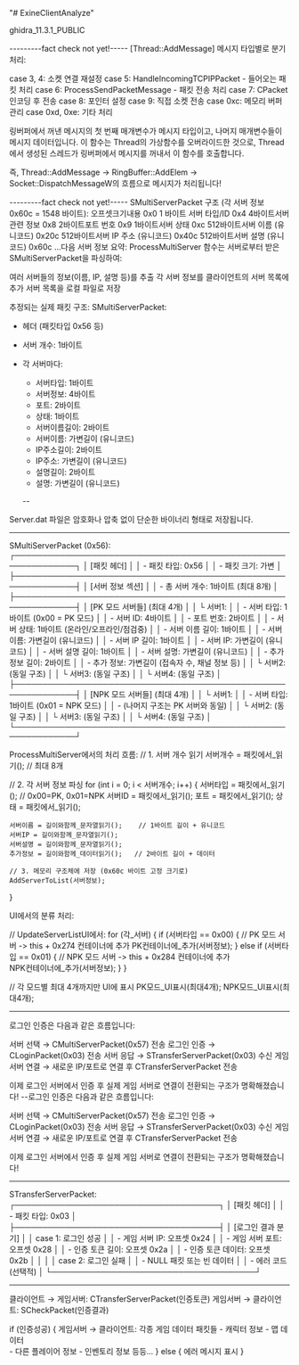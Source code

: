 "# ExineClientAnalyze" 

ghidra_11.3.1_PUBLIC


---------fact check not yet!-----
[Thread::AddMessage]
메시지 타입별로 분기 처리:

case 3, 4: 소켓 연결 재설정
case 5: HandleIncomingTCPIPPacket - 들어오는 패킷 처리
case 6: ProcessSendPacketMessage - 패킷 전송 처리
case 7: CPacket 인코딩 후 전송
case 8: 포인터 설정
case 9: 직접 소켓 전송
case 0xc: 메모리 버퍼 관리
case 0xd, 0xe: 기타 처리


링버퍼에서 꺼낸 메시지의 첫 번째 매개변수가 메시지 타입이고, 나머지 매개변수들이 메시지 데이터입니다.
이 함수는 Thread의 가상함수를 오버라이드한 것으로, Thread에서 생성된 스레드가 링버퍼에서 메시지를 꺼내서 이 함수를 호출합니다.

즉, Thread::AddMessage → RingBuffer::AddElem → Socket::DispatchMessageW의 흐름으로 메시지가 처리됩니다!


---------fact check not yet!-----
SMultiServerPacket 구조 (각 서버 정보 0x60c = 1548 바이트):
오프셋크기내용
0x0 1 바이트 서버 타입/ID
0x4 4바이트서버 관련 정보
0x8 2바이트포트 번호
0x9 1바이트서버 상태
0xc 512바이트서버 이름 (유니코드)
0x20c 512바이트서버 IP 주소 (유니코드)
0x40c 512바이트서버 설명 (유니코드)
0x60c ...다음 서버 정보
요약:
ProcessMultiServer 함수는 서버로부터 받은 SMultiServerPacket을 파싱하여:

여러 서버들의 정보(이름, IP, 설명 등)를 추출
각 서버 정보를 클라이언트의 서버 목록에 추가
서버 목록을 로컬 파일로 저장

추정되는 실제 패킷 구조:
SMultiServerPacket:
- 헤더 (패킷타입 0x56 등)
- 서버 개수: 1바이트
- 각 서버마다:
  - 서버타입: 1바이트
  - 서버정보: 4바이트  
  - 포트: 2바이트
  - 상태: 1바이트
  - 서버이름길이: 2바이트
  - 서버이름: 가변길이 (유니코드)
  - IP주소길이: 2바이트
  - IP주소: 가변길이 (유니코드)
  - 설명길이: 2바이트  
  - 설명: 가변길이 (유니코드)
  
  --

Server.dat 파일은 암호화나 압축 없이 단순한 바이너리 형태로 저장됩니다.

------
SMultiServerPacket (0x56):
┌─────────────────────────────────────────────────────────────┐
│ [패킷 헤더]                                                 │
│   - 패킷 타입: 0x56                                         │
│   - 패킷 크기: 가변                                         │
├─────────────────────────────────────────────────────────────┤
│ [서버 정보 섹션]                                            │
│   - 총 서버 개수: 1바이트 (최대 8개)                       │
├─────────────────────────────────────────────────────────────┤
│ [PK 모드 서버들] (최대 4개)                                 │
│   └ 서버1:                                                  │
│     - 서버 타입: 1바이트 (0x00 = PK 모드)                  │
│     - 서버 ID: 4바이트                                      │
│     - 포트 번호: 2바이트                                    │
│     - 서버 상태: 1바이트 (온라인/오프라인/점검중)           │
│     - 서버 이름 길이: 1바이트                               │
│     - 서버 이름: 가변길이 (유니코드)                        │
│     - 서버 IP 길이: 1바이트                                 │
│     - 서버 IP: 가변길이 (유니코드)                          │
│     - 서버 설명 길이: 1바이트                               │
│     - 서버 설명: 가변길이 (유니코드)                        │
│     - 추가 정보 길이: 2바이트                               │
│     - 추가 정보: 가변길이 (접속자 수, 채널 정보 등)         │
│   └ 서버2: (동일 구조)                                      │
│   └ 서버3: (동일 구조)                                      │
│   └ 서버4: (동일 구조)                                      │
├─────────────────────────────────────────────────────────────┤
│ [NPK 모드 서버들] (최대 4개)                                │
│   └ 서버1:                                                  │
│     - 서버 타입: 1바이트 (0x01 = NPK 모드)                 │
│     - (나머지 구조는 PK 서버와 동일)                        │
│   └ 서버2: (동일 구조)                                      │
│   └ 서버3: (동일 구조)                                      │
│   └ 서버4: (동일 구조)                                      │
└─────────────────────────────────────────────────────────────┘

ProcessMultiServer에서의 처리 흐름:
// 1. 서버 개수 읽기
서버개수 = 패킷에서_읽기();  // 최대 8개

// 2. 각 서버 정보 파싱
for (int i = 0; i < 서버개수; i++) {
    서버타입 = 패킷에서_읽기();           // 0x00=PK, 0x01=NPK
    서버ID = 패킷에서_읽기();
    포트 = 패킷에서_읽기();
    상태 = 패킷에서_읽기();
    
    서버이름 = 길이와함께_문자열읽기();    // 1바이트 길이 + 유니코드
    서버IP = 길이와함께_문자열읽기();
    서버설명 = 길이와함께_문자열읽기();
    추가정보 = 길이와함께_데이터읽기();   // 2바이트 길이 + 데이터
    
    // 3. 메모리 구조체에 저장 (0x60c 바이트 고정 크기로)
    AddServerToList(서버정보);
}


UI에서의 분류 처리:

// UpdateServerListUI에서:
for (각_서버) {
    if (서버타입 == 0x00) {
        // PK 모드 서버 -> this + 0x274 컨테이너에 추가
        PK컨테이너에_추가(서버정보);
    } else if (서버타입 == 0x01) {
        // NPK 모드 서버 -> this + 0x284 컨테이너에 추가  
        NPK컨테이너에_추가(서버정보);
    }
}

// 각 모드별 최대 4개까지만 UI에 표시
PK모드_UI표시(최대4개);
NPK모드_UI표시(최대4개);


---
로그인 인증은 다음과 같은 흐름입니다:

서버 선택 → CMultiServerPacket(0x57) 전송
로그인 인증 → CLoginPacket(0x03) 전송
서버 응답 → STransferServerPacket(0x03) 수신
게임 서버 연결 → 새로운 IP/포트로 연결 후 CTransferServerPacket 전송

이제 로그인 서버에서 인증 후 실제 게임 서버로 연결이 전환되는 구조가 명확해졌습니다!
--로그인 인증은 다음과 같은 흐름입니다:

서버 선택 → CMultiServerPacket(0x57) 전송
로그인 인증 → CLoginPacket(0x03) 전송
서버 응답 → STransferServerPacket(0x03) 수신
게임 서버 연결 → 새로운 IP/포트로 연결 후 CTransferServerPacket 전송

이제 로그인 서버에서 인증 후 실제 게임 서버로 연결이 전환되는 구조가 명확해졌습니다!

-----
STransferServerPacket:
┌─────────────────────────────────────┐
│ [패킷 헤더]                         │
│   - 패킷 타입: 0x03                 │
├─────────────────────────────────────┤
│ [로그인 결과 분기]                  │
│   case 1: 로그인 성공               │
│     - 게임 서버 IP: 오프셋 0x24     │
│     - 게임 서버 포트: 오프셋 0x28   │
│     - 인증 토큰 길이: 오프셋 0x2a   │
│     - 인증 토큰 데이터: 오프셋 0x2b │
│                                     │
│   case 2: 로그인 실패               │
│     - NULL 패킷 또는 빈 데이터      │
│     - 에러 코드 (선택적)            │
└─────────────────────────────────────┘

-------
클라이언트 → 게임서버: CTransferServerPacket(인증토큰)
게임서버 → 클라이언트: SCheckPacket(인증결과)

if (인증성공) {
    게임서버 → 클라이언트: 각종 게임 데이터 패킷들
    - 캐릭터 정보
    - 맵 데이터  
    - 다른 플레이어 정보
    - 인벤토리 정보
    등등...
} else {
    에러 메시지 표시
}